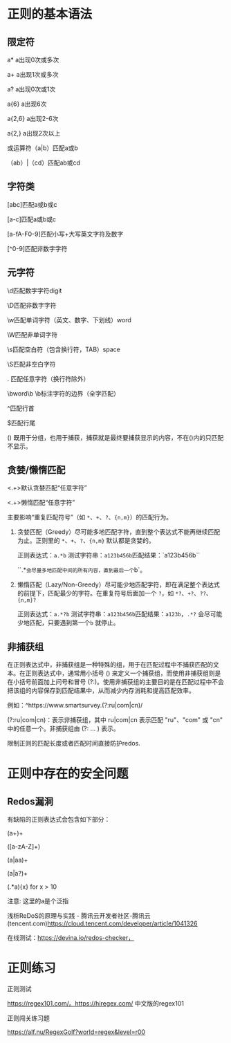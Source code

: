 # 正则的基本语法

## 限定符

a* a出现0次或多次

a+ a出现1次或多次

a? a出现0次或1次

a{6} a出现6次

a{2,6} a出现2-6次

a{2,} a出现2次以上

或运算符（a|b）匹配a或b

（ab）|（cd）匹配ab或cd

## 字符类

[abc]匹配a或b或c

[a-c]匹配a或b或c

[a-fA-F0-9]匹配小写+大写英文字符及数字

[^0-9]匹配非数字字符

## 元字符

\d匹配数字字符digit

\D匹配非数字字符

\w匹配单词字符（英文、数字、下划线）word

\W匹配非单词字符

\s匹配空白符（包含换行符，TAB）space

\S匹配非空白字符

. 匹配任意字符（换行符除外）

\bword\b \b标注字符的边界（全字匹配）

^匹配行首

$匹配行尾

() 既用于分组，也用于捕获，捕获就是最终要捕获显示的内容，不在()内的只匹配不显示。

## 贪婪/懒惰匹配

<.+>默认贪婪匹配“任意字符”

<.+>懒惰匹配“任意字符”

主要影响“重复匹配符号”（如 `*`、`+`、`?`、`{n,m}`）的匹配行为。

1. 贪婪匹配（Greedy）尽可能多地匹配字符，直到整个表达式不能再继续匹配为止。正则里的 `*`、`+`、`?`、`{n,m}` 默认都是贪婪的。

   正则表达式：`a.*b`  测试字符串：`a123b456b`匹配结果：`a123b456b``

   ``.*` 会尽量多地匹配中间的所有内容，直到最后一个 `b`。

2. 懒惰匹配（Lazy/Non-Greedy）尽可能少地匹配字符，即在满足整个表达式的前提下，匹配最少的字符。在重复符号后面加一个 `?`，如 `*?`、`+?`、`??`、`{n,m}?`

   正则表达式：`a.*?b`  测试字符串：`a123b456b`匹配结果：`a123b`，`.*?` 会尽可能少地匹配，只要遇到第一个`b` 就停止。

## 非捕获组

在正则表达式中，非捕获组是一种特殊的组，用于在匹配过程中不捕获匹配的文本。在正则表达式中，通常用小括号 () 来定义一个捕获组，而使用非捕获组则是在小括号前面加上问号和冒号 (?:)。使用非捕获组的主要目的是在匹配过程中不会把该组的内容保存到匹配结果中，从而减少内存消耗和提高匹配效率。

例如：^https:\/\/www\.smartsurvey\.(?:ru|com|cn)\/

(?:ru|com|cn)：表示非捕获组，其中 ru|com|cn 表示匹配 "ru"、"com" 或 "cn" 中的任意一个。非捕获组由 (?: ... ) 表示。

限制正则的匹配长度或者匹配时间直接防护redos.

# 正则中存在的安全问题

## Redos漏洞

有缺陷的正则表达式会包含如下部分：

(a+)+

([a-zA-Z]+)

(a|aa)+

(a|a?)+

(.*a){x}      for x > 10

注意: 这里的a是个泛指

浅析ReDoS的原理与实践 - 腾讯云开发者社区-腾讯云 (tencent.com)https://cloud.tencent.com/developer/article/1041326

在线测试：https://devina.io/redos-checker，



# 正则练习

正则测试

https://regex101.com/。https://hiregex.com/ 中文版的regex101

正则闯关练习题

https://alf.nu/RegexGolf?world=regex&level=r00
